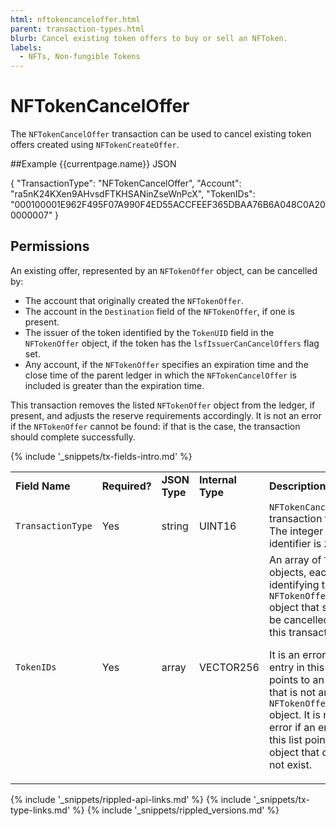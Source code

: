 ```yaml
---
html: nftokencanceloffer.html
parent: transaction-types.html
blurb: Cancel existing token offers to buy or sell an NFToken.
labels:
  - NFTs, Non-fungible Tokens
---
```

# NFTokenCancelOffer

The `NFTokenCancelOffer` transaction can be used to cancel existing token offers created using `NFTokenCreateOffer`.

##Example {{currentpage.name}} JSON

{
      	"TransactionType": "NFTokenCancelOffer",
      	"Account": "ra5nK24KXen9AHvsdFTKHSANinZseWnPcX",
      	"TokenIDs": "000100001E962F495F07A990F4ED55ACCFEEF365DBAA76B6A048C0A200000007"
  }


## Permissions

An existing offer, represented by an `NFTokenOffer` object, can be cancelled by:



* The account that originally created the `NFTokenOffer`.
* The account in the `Destination` field of the `NFTokenOffer`, if one is present.
* The issuer of the token identified by the `TokenUID` field in the `NFTokenOffer` object, if the token has the `lsfIssuerCanCancelOffers` flag set.
* Any account, if the `NFTokenOffer` specifies an expiration time and the close time of the parent ledger in which the `NFTokenCancelOffer` is included is greater than the expiration time.

This transaction removes the listed `NFTokenOffer` object from the ledger, if present, and adjusts the reserve requirements accordingly. It is not an error if the `NFTokenOffer` cannot be found: if that is the case, the transaction should complete successfully.

{% include '_snippets/tx-fields-intro.md' %}

<table>
  <tr>
   <td><strong>Field Name</strong>
   </td>
   <td><strong>Required?</strong>
   </td>
   <td><strong>JSON Type</strong>
   </td>
   <td><strong>Internal Type</strong>
   </td>
   <td><strong>Description</strong>
   </td>
  </tr>
  <tr>
   <td><code>TransactionType</code>
   </td>
   <td>Yes
   </td>
   <td>string
   </td>
   <td>UINT16
   </td>
   <td><code>NFTokenCancelOffer</code> transaction type. The integer identifier is <code>28</code>.
   </td>
  </tr>
  <tr>
   <td><code>TokenIDs</code>
   </td>
   <td>Yes
   </td>
   <td>array
   </td>
   <td>VECTOR256
   </td>
   <td>An array of <code>TokenID</code> objects, each identifying the <code>NFTokenOffer</code> object that should be cancelled by this transaction.
<p>
It is an error if an entry in this list points to an object that is not an <code>NFTokenOffer</code> object. It is not an error if an entry in this list points to an object that does not exist.
   </td>
  </tr>
</table>




<!--{# common link defs #}-->
{% include '_snippets/rippled-api-links.md' %}
{% include '_snippets/tx-type-links.md' %}
{% include '_snippets/rippled_versions.md' %}
